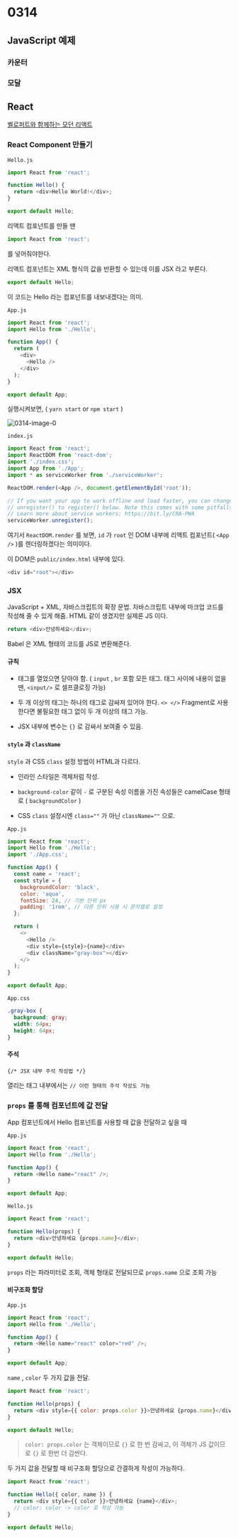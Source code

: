 # 0314

## JavaScript 예제

### 카운터

### 모달

## React

[벨로퍼트와 함께하는 모던 리액트](https://react.vlpt.us/)

### React Component 만들기

`Hello.js`

```javascript
import React from 'react';

function Hello() {
  return <div>Hello World!</div>;
}

export default Hello;
```

리액트 컴포넌트를 만들 땐

```javascript
import React from 'react';
```

를 넣어줘야한다.

리액트 컴포넌트는 XML 형식의 값을 반환할 수 있는데 이를 JSX 라고 부른다.

```javascript
export default Hello;
```

이 코드는 Hello 라는 컴포넌트를 내보내겠다는 의미.

`App.js`

```javascript
import React from 'react';
import Hello from './Hello';

function App() {
  return (
    <div>
      <Hello />
    </div>
  );
}

export default App;
```

실행시켜보면, ( `yarn start` or `npm start` )

![0314-image-0](./images/0314-image-0.png)

`index.js`

```javascript
import React from 'react';
import ReactDOM from 'react-dom';
import './index.css';
import App from './App';
import * as serviceWorker from './serviceWorker';

ReactDOM.render(<App />, document.getElementById('root'));

// If you want your app to work offline and load faster, you can change
// unregister() to register() below. Note this comes with some pitfalls.
// Learn more about service workers: https://bit.ly/CRA-PWA
serviceWorker.unregister();
```

여기서 `ReactDOM.render` 를 보면, `id` 가 `root` 인 DOM 내부에 리액트 컴포넌트( `<App />` )를 렌더링하겠다는 의미이다.

이 DOM은 `public/index.html` 내부에 있다.

```javascript
<div id="root"></div>
```

### JSX

JavaScript + XML, 자바스크립트의 확장 문법. 자바스크립트 내부에 마크업 코드를 작성해 줄 수 있게 해줌. HTML 같이 생겼지만 실제론 JS 이다.

```javascript
return <div>안녕하세요</div>;
```

Babel 은 XML 형태의 코드를 JS로 변환해준다.

#### 규칙

- 태그를 열었으면 닫아야 함. ( `input` , `br` 포함 모든 태그. 태그 사이에 내용이 없을 땐, `<input/>` 로 셀프클로징 가능)

- 두 개 이상의 태그는 하나의 태그로 감싸져 있어야 한다. `<> </>` Fragment로 사용한다면 불필요한 태그 없이 두 개 이상의 태그 가능.

- JSX 내부에 변수는 `{}` 로 감싸서 보여줄 수 있음.

#### `style` 과 `className`

`style` 과 CSS `class` 설정 방법이 HTML과 다르다.

- 인라인 스타일은 객체처럼 작성.

- `background-color` 같이 `-` 로 구분된 속성 이름을 가진 속성들은 camelCase 형태로 ( `backgroundColor` )

- CSS `class` 설정시엔 `class=""` 가 아닌 `className=""` 으로.

`App.js`

```javascript
import React from 'react';
import Hello from './Hello';
import './App.css';

function App() {
  const name = 'react';
  const style = {
    backgroundColor: 'black',
    color: 'aqua',
    fontSize: 24, // 기본 단위 px
    padding: '1rem', // 다른 단위 사용 시 문자열로 설정
  };

  return (
    <>
      <Hello />
      <div style={style}>{name}</div>
      <div className="gray-box"></div>
    </>
  );
}

export default App;
```

`App.css`

```css
.gray-box {
  background: gray;
  width: 64px;
  height: 64px;
}
```

#### 주석

`{/* JSX 내부 주석 작성법 */}`

열리는 태그 내부에서는 `// 이런 형태의 주석 작성도 가능`

### `props` 를 통해 컴포넌트에 값 전달

App 컴포넌트에서 Hello 컴포넌트를 사용할 때 값을 전달하고 싶을 때

`App.js`

```javascript
import React from 'react';
import Hello from './Hello';

function App() {
  return <Hello name="react" />;
}

export default App;
```

`Hello.js`

```javascript
import React from 'react';

function Hello(props) {
  return <div>안녕하세요 {props.name}</div>;
}

export default Hello;
```

`props` 라는 파라미터로 조회, 객체 형태로 전달되므로 `props.name` 으로 조회 가능

#### 비구조화 할당

`App.js`

```javascript
import React from 'react';
import Hello from './Hello';

function App() {
  return <Hello name="react" color="red" />;
}

export default App;
```

`name` , `color` 두 가지 값을 전달.

```javascript
import React from 'react';

function Hello(props) {
  return <div style={{ color: props.color }}>안녕하세요 {props.name}</div>;
}

export default Hello;
```

> `color: props.color` 는 객체이므로 `{}` 로 한 번 감싸고, 이 객체가 JS 값이므로 `{}` 로 한번 더 감싼다.

두 가지 값을 전달할 때 비구조화 할당으로 간결하게 작성이 가능하다.

```javascript
import React from 'react';

function Hello({ color, name }) {
  return <div style={{ color }}>안녕하세요 {name}</div>;
  // color: color -> color 로 작성 가능
}

export default Hello;
```
